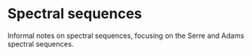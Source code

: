 # Spectral sequences
Informal notes on spectral sequences, focusing on the Serre and Adams spectral sequences.
